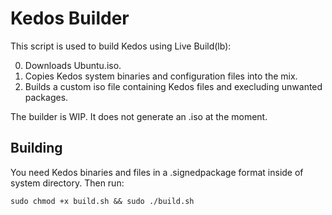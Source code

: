 Kedos Builder
=============

This script is used to build Kedos using Live Build(lb):

0. Downloads Ubuntu.iso.
0. Copies Kedos system binaries and configuration files into the mix.
0. Builds a custom iso file containing Kedos files and execluding unwanted packages. 

The builder is WIP. It does not generate an .iso at the moment.

Building
-----------

You need Kedos binaries and files in a .signedpackage format inside of system directory.
Then run: 

```
sudo chmod +x build.sh && sudo ./build.sh
```
